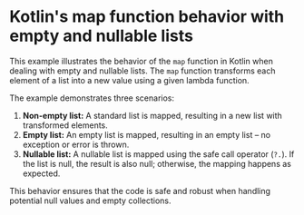 # Kotlin's map function behavior with empty and nullable lists

This example illustrates the behavior of the `map` function in Kotlin when dealing with empty and nullable lists. The `map` function transforms each element of a list into a new value using a given lambda function.

The example demonstrates three scenarios:

1. **Non-empty list:** A standard list is mapped, resulting in a new list with transformed elements.
2. **Empty list:** An empty list is mapped, resulting in an empty list – no exception or error is thrown.
3. **Nullable list:** A nullable list is mapped using the safe call operator (`?.`). If the list is null, the result is also null; otherwise, the mapping happens as expected. 

This behavior ensures that the code is safe and robust when handling potential null values and empty collections.